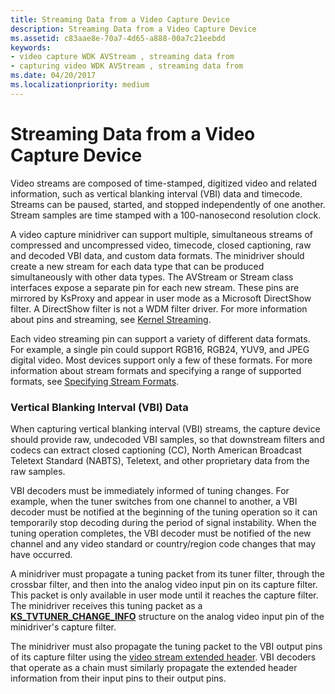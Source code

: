 ```yaml
---
title: Streaming Data from a Video Capture Device
description: Streaming Data from a Video Capture Device
ms.assetid: c83aae8e-70a7-4d65-a888-00a7c21eebdd
keywords:
- video capture WDK AVStream , streaming data from
- capturing video WDK AVStream , streaming data from
ms.date: 04/20/2017
ms.localizationpriority: medium
---
```


# Streaming Data from a Video Capture Device


Video streams are composed of time-stamped, digitized video and related information, such as vertical blanking interval (VBI) data and timecode. Streams can be paused, started, and stopped independently of one another. Stream samples are time stamped with a 100-nanosecond resolution clock.

A video capture minidriver can support multiple, simultaneous streams of compressed and uncompressed video, timecode, closed captioning, raw and decoded VBI data, and custom data formats. The minidriver should create a new stream for each data type that can be produced simultaneously with other data types. The AVStream or Stream class interfaces expose a separate pin for each new stream. These pins are mirrored by KsProxy and appear in user mode as a Microsoft DirectShow filter. A DirectShow filter is not a WDM filter driver. For more information about pins and streaming, see [Kernel Streaming](kernel-streaming.md).

Each video streaming pin can support a variety of different data formats. For example, a single pin could support RGB16, RGB24, YUV9, and JPEG digital video. Most devices support only a few of these formats. For more information about stream formats and specifying a range of supported formats, see [Specifying Stream Formats](specifying-stream-formats.md).

### Vertical Blanking Interval (VBI) Data

When capturing vertical blanking interval (VBI) streams, the capture device should provide raw, undecoded VBI samples, so that downstream filters and codecs can extract closed captioning (CC), North American Broadcast Teletext Standard (NABTS), Teletext, and other proprietary data from the raw samples.

VBI decoders must be immediately informed of tuning changes. For example, when the tuner switches from one channel to another, a VBI decoder must be notified at the beginning of the tuning operation so it can temporarily stop decoding during the period of signal instability. When the tuning operation completes, the VBI decoder must be notified of the new channel and any video standard or country/region code changes that may have occurred.

A minidriver must propagate a tuning packet from its tuner filter, through the crossbar filter, and then into the analog video input pin on its capture filter. This packet is only available in user mode until it reaches the capture filter. The minidriver receives this tuning packet as a [**KS\_TVTUNER\_CHANGE\_INFO**](/windows-hardware/drivers/ddi/ksmedia/ns-ksmedia-tagks_tvtuner_change_info) structure on the analog video input pin of the minidriver's capture filter.

The minidriver must also propagate the tuning packet to the VBI output pins of its capture filter using the [video stream extended header](video-stream-extended-headers.md). VBI decoders that operate as a chain must similarly propagate the extended header information from their input pins to their output pins.

 

